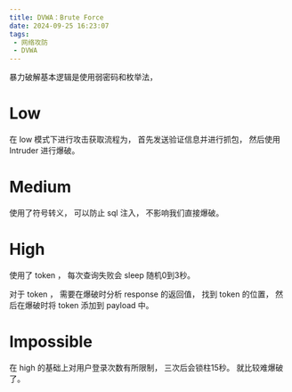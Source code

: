 ```yaml
---
title: DVWA：Brute Force
date: 2024-09-25 16:23:07
tags:
 - 网络攻防
 - DVWA
---
```


暴力破解基本逻辑是使用弱密码和枚举法， 

# Low 
在 low 模式下进行攻击获取流程为， 首先发送验证信息并进行抓包， 然后使用 Intruder 进行爆破。 

# Medium
使用了符号转义， 可以防止 sql 注入， 不影响我们直接爆破。

# High
使用了 token ， 每次查询失败会 sleep 随机0到3秒。

对于 token ， 需要在爆破时分析 response 的返回值， 找到 token 的位置， 然后在爆破时将 token 添加到 payload 中。

# Impossible
在 high 的基础上对用户登录次数有所限制， 三次后会锁柱15秒。 就比较难爆破了。


